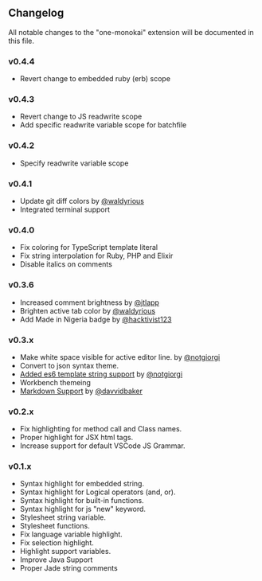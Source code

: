 ## Changelog
All notable changes to the "one-monokai" extension will be documented in this file.

### v0.4.4

- Revert change to embedded ruby (erb) scope

### v0.4.3

- Revert change to JS readwrite scope
- Add specific readwrite variable scope for batchfile

### v0.4.2

- Specify readwrite variable scope

### v0.4.1

- Update git diff colors by [@waldyrious](https://github.com/waldyrious)
- Integrated terminal support

### v0.4.0

- Fix coloring for TypeScript template literal
- Fix string interpolation for Ruby, PHP and Elixir
- Disable italics on comments

### v0.3.6

- Increased comment brightness by [@jtlapp](https://github.com/jtlapp)
- Brighten active tab color by [@waldyrious](https://github.com/waldyrious)
- Add Made in Nigeria badge by [@hacktivist123](https://github.com/hacktivist123)

### v0.3.x

- Make white space visible for active editor line. by [@notgiorgi](https://github.com/notgiorgi)
- Convert to json syntax theme.
- [Added es6 template string support](https://github.com/azemoh/vscode-one-monokai/commit/5371773a8f3ffc022d34ffefec19cae4eafb2673) by [@notgiorgi](https://github.com/notgiorgi)
- Workbench themeing
- [Markdown Support](https://github.com/azemoh/vscode-one-monokai/pull/9) by [@davvidbaker](https://github.com/davvidbaker)

### v0.2.x

- Fix highlighting for method call and Class names.
- Proper highlight for JSX html tags.
- Increase support for default VSCode JS Grammar.

### v0.1.x

- Syntax highlight for embedded string.
- Syntax highlight for Logical operators (and, or).
- Syntax highlight for built-in functions.
- Syntax highlight for js "new" keyword.
- Stylesheet string variable.
- Stylesheet functions.
- Fix language variable highlight.
- Fix selection highlight.
- Highlight support variables.
- Improve Java Support
- Proper Jade string comments